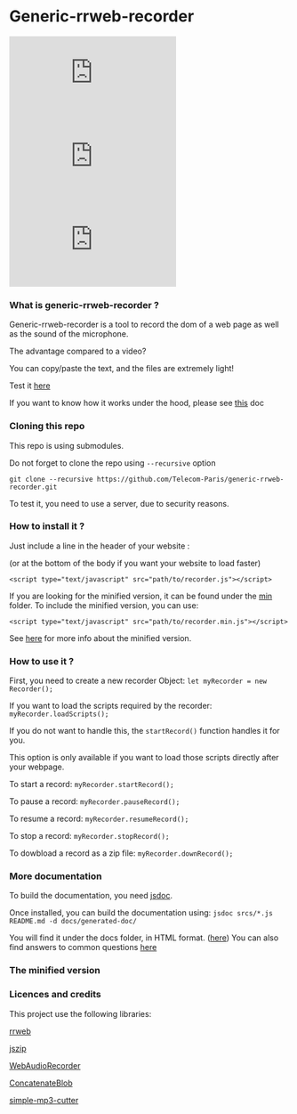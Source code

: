 # Generic-rrweb-recorder

![](https://img.badgesize.io/Telecom-Paris/generic-rrweb-recorder/dev/srcs/recorder.js)
![](https://img.badgesize.io/Telecom-Paris/generic-rrweb-recorder/dev/min/srcs/recorder.min.js?label=Minified_version)
![](https://img.badgesize.io/Telecom-Paris/generic-rrweb-recorder/dev/srcs/recorder.js?compression=gzip)

### What is generic-rrweb-recorder ?

Generic-rrweb-recorder is a tool to record the dom of a web page as well as the sound of the microphone.

The advantage compared to a video?

You can copy/paste the text, and the files are extremely light!

Test it [here](https://telecom-paris.github.io/generic-rrweb-recorder/example.html)

If you want to know how it works under the hood, please see [this](docs/how-it-works.md) doc

### Cloning this repo

This repo is using submodules.

Do not forget to clone the repo using ```--recursive``` option

```
git clone --recursive https://github.com/Telecom-Paris/generic-rrweb-recorder.git
```

To test it, you need to use a server, due to security reasons.

### How to install it ?

Just include a line in the header of your website :

(or at the bottom of the body if you want your website to load faster)

```
<script type="text/javascript" src="path/to/recorder.js"></script>
```

If you are looking for the minified version, it can be found under the [min](min/) folder.
To include the minified version, you can use:
```
<script type="text/javascript" src="path/to/recorder.min.js"></script>
```
See [here](#the-minified-version) for more info about the minified version.

### How to use it ?

First, you need to create a new recorder Object:
```let myRecorder = new Recorder();```

If you want to load the scripts required by the recorder:
```myRecorder.loadScripts();```

If you do not want to handle this, the ```startRecord()``` function handles it for you.

This option is only available if you want to load those scripts directly after your webpage.

To start a record:
```myRecorder.startRecord();```

To pause a record:
```myRecorder.pauseRecord();```

To resume a record:
```myRecorder.resumeRecord();```

To stop a record:
```myRecorder.stopRecord();```

To dowbload a record as a zip file:
```myRecorder.downRecord();```

### More documentation

To build the documentation, you need [jsdoc](https://jsdoc.app/index.html).

Once installed, you can build the documentation using:
```jsdoc srcs/*.js README.md -d docs/generated-doc/```

You will find it under the docs folder, in HTML format. ([here](docs/generated-doc))
You can also find answers to common questions [here](docs/FAQ.md)

### The minified version


### Licences and credits

This project use the following libraries:

[rrweb](https://github.com/rrweb-io/rrweb)

[jszip](https://github.com/Stuk/jszip)

[WebAudioRecorder](https://github.com/higuma/web-audio-recorder-js)

[ConcatenateBlob](https://github.com/muaz-khan/ConcatenateBlobs)

[simple-mp3-cutter](https://github.com/lubenard/simple-mp3-cutter)